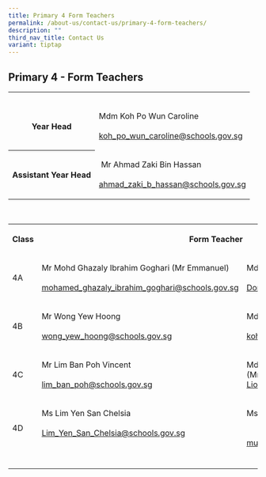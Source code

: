 ```yaml
---
title: Primary 4 Form Teachers
permalink: /about-us/contact-us/primary-4-form-teachers/
description: ""
third_nav_title: Contact Us
variant: tiptap
---
```

<h2><strong>Primary 4 - Form Teachers</strong></h2><table><tbody><tr><th rowspan="1" colspan="1"><p><br>Year Head</p></th><td rowspan="1" colspan="1"><p><br>Mdm Koh Po Wun Caroline<br><br><a href="mailto:koh_po_wun_caroline@schools.gov.sg" rel="noopener noreferrer nofollow" target="_blank">koh_po_wun_caroline@schools.gov.sg</a></p></td></tr><tr><th rowspan="1" colspan="1"><p>Assistant Year Head</p></th><td rowspan="1" colspan="1"><p>&nbsp;Mr Ahmad Zaki Bin Hassan<br><br><a href="mailto:ahmad_zaki_b_hassan@schools.gov.sg" rel="noopener noreferrer nofollow" target="_blank">ahmad_zaki_b_hassan@schools.gov.sg</a></p></td></tr></tbody></table><p><br></p><table><tbody><tr><th rowspan="1" colspan="1"><p>Class</p></th><th rowspan="1" colspan="2"><p>Form Teacher</p></th></tr><tr><td rowspan="1" colspan="1"><p>4A</p></td><td rowspan="1" colspan="1"><p>Mr&nbsp;Mohd Ghazaly Ibrahim Goghari (Mr Emmanuel)<br><br><a href="mailto:mohamed_ghazaly_ibrahim_goghari@schools.gov.sg" rel="noopener noreferrer" target="_blank">mohamed_ghazaly_ibrahim_goghari@schools.gov.sg</a></p></td><td rowspan="1" colspan="1"><p>Mdm Dong Baohong<br><br><a href="mailto:Dong_Baohong@schools.gov.sg" rel="noopener noreferrer nofollow" target="_blank">Dong_Baohong@schools.gov.sg</a></p></td></tr><tr><td rowspan="1" colspan="1"><p>4B</p></td><td rowspan="1" colspan="1"><p>Mr&nbsp;Wong Yew Hoong<br><br><a href="mailto:wong_yew_hoong@schools.gov.sg" rel="noopener noreferrer nofollow" target="_blank">wong_yew_hoong@schools.gov.sg</a></p></td><td rowspan="1" colspan="1"><p>Mdm Koh Po Wun Caroline<br><br><a href="mailto:koh_po_wun_caroline@schools.gov.sg" rel="noopener noreferrer nofollow" target="_blank">koh_po_wun_caroline@schools.gov.sg</a><br></p></td></tr><tr><td rowspan="1" colspan="1"><p>4C</p></td><td rowspan="1" colspan="1"><p>Mr&nbsp;Lim Ban Poh Vincent<br><br><a href="mailto:lim_ban_poh@schools.gov.sg" rel="noopener noreferrer nofollow" target="_blank">lim_ban_poh@schools.gov.sg</a></p></td><td rowspan="1" colspan="1"><p>Mdm Liow Shu Hwa <br>(Mrs Joanne Goh)<br><a href="mailto:Liow_Shu_Hwa@schools.gov.sg" rel="noopener noreferrer nofollow" target="_blank">Liow_Shu_Hwa@schools.gov.sg</a><br></p></td></tr><tr><td rowspan="1" colspan="1"><p>4D</p></td><td rowspan="1" colspan="1"><p>Ms Lim Yen San Chelsia<br><br><a href="mailto:Lim_Yen_San_Chelsia@schools.gov.sg" rel="noopener noreferrer nofollow" target="_blank">Lim_Yen_San_Chelsia@schools.gov.sg</a><br><br></p></td><td rowspan="1" colspan="1"><p>Ms Musfirah Binte Mohamed<br><br><br><a href="mailto:musfirah_mohamed@schools.gov.sg" rel="noopener noreferrer" target="_blank">musfirah_mohamed@schools.gov.sg</a><br></p></td></tr><tr><td rowspan="1" colspan="1"><p></p></td><td rowspan="1" colspan="1"><p></p></td><td rowspan="1" colspan="1"><p></p></td></tr></tbody></table><p></p>